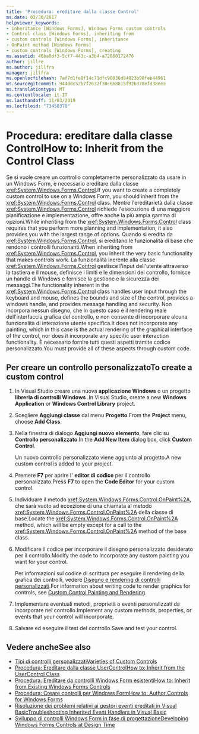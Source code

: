```yaml
---
title: 'Procedura: ereditare dalla classe Control'
ms.date: 03/30/2017
helpviewer_keywords:
- inheritance [Windows Forms], Windows Forms custom controls
- Control class [Windows Forms], inheriting from
- custom controls [Windows Forms], inheritance
- OnPaint method [Windows Forms]
- custom controls [Windows Forms], creating
ms.assetid: 46ba0df3-5cf7-443c-a3b4-a72660172476
author: jillre
ms.author: jillfra
manager: jillfra
ms.openlocfilehash: 7af7d1fe8f14c71dfc90836d84023b98feb44961
ms.sourcegitcommit: 944ddc52b7f2632f30c668815f92b378efd38eea
ms.translationtype: MT
ms.contentlocale: it-IT
ms.lasthandoff: 11/03/2019
ms.locfileid: "73458378"
---
```

# <a name="how-to-inherit-from-the-control-class"></a><span data-ttu-id="cac8e-102">Procedura: ereditare dalla classe Control</span><span class="sxs-lookup"><span data-stu-id="cac8e-102">How to: Inherit from the Control Class</span></span>

<span data-ttu-id="cac8e-103">Se si vuole creare un controllo completamente personalizzato da usare in un Windows Form, è necessario ereditare dalla classe <xref:System.Windows.Forms.Control>.</span><span class="sxs-lookup"><span data-stu-id="cac8e-103">If you want to create a completely custom control to use on a Windows Form, you should inherit from the <xref:System.Windows.Forms.Control> class.</span></span> <span data-ttu-id="cac8e-104">Mentre l'ereditarietà dalla classe <xref:System.Windows.Forms.Control> richiede l'esecuzione di una maggiore pianificazione e implementazione, offre anche la più ampia gamma di opzioni.</span><span class="sxs-lookup"><span data-stu-id="cac8e-104">While inheriting from the <xref:System.Windows.Forms.Control> class requires that you perform more planning and implementation, it also provides you with the largest range of options.</span></span> <span data-ttu-id="cac8e-105">Quando si eredita da <xref:System.Windows.Forms.Control>, si ereditano le funzionalità di base che rendono i controlli funzionanti.</span><span class="sxs-lookup"><span data-stu-id="cac8e-105">When inheriting from <xref:System.Windows.Forms.Control>, you inherit the very basic functionality that makes controls work.</span></span> <span data-ttu-id="cac8e-106">La funzionalità inerente alla classe <xref:System.Windows.Forms.Control> gestisce l'input dell'utente attraverso la tastiera e il mouse, definisce i limiti e le dimensioni del controllo, fornisce un handle di Windows e fornisce la gestione e la sicurezza dei messaggi.</span><span class="sxs-lookup"><span data-stu-id="cac8e-106">The functionality inherent in the <xref:System.Windows.Forms.Control> class handles user input through the keyboard and mouse, defines the bounds and size of the control, provides a windows handle, and provides message handling and security.</span></span> <span data-ttu-id="cac8e-107">Non incorpora nessun disegno, che in questo caso è il rendering reale dell'interfaccia grafica del controllo, e non consente di incorporare alcuna funzionalità di interazione utente specifica.</span><span class="sxs-lookup"><span data-stu-id="cac8e-107">It does not incorporate any painting, which in this case is the actual rendering of the graphical interface of the control, nor does it incorporate any specific user interaction functionality.</span></span> <span data-ttu-id="cac8e-108">È necessario fornire tutti questi aspetti tramite codice personalizzato.</span><span class="sxs-lookup"><span data-stu-id="cac8e-108">You must provide all of these aspects through custom code.</span></span>

## <a name="to-create-a-custom-control"></a><span data-ttu-id="cac8e-109">Per creare un controllo personalizzato</span><span class="sxs-lookup"><span data-stu-id="cac8e-109">To create a custom control</span></span>

1. <span data-ttu-id="cac8e-110">In Visual Studio creare una nuova **applicazione Windows** o un progetto **libreria di controlli Windows** .</span><span class="sxs-lookup"><span data-stu-id="cac8e-110">In Visual Studio, create a new **Windows Application** or **Windows Control Library** project.</span></span>

2. <span data-ttu-id="cac8e-111">Scegliere **Aggiungi classe** dal menu **Progetto**.</span><span class="sxs-lookup"><span data-stu-id="cac8e-111">From the **Project** menu, choose **Add Class**.</span></span>

3. <span data-ttu-id="cac8e-112">Nella finestra di dialogo **Aggiungi nuovo elemento**, fare clic su **Controllo personalizzato**.</span><span class="sxs-lookup"><span data-stu-id="cac8e-112">In the **Add New Item** dialog box, click **Custom Control**.</span></span>

   <span data-ttu-id="cac8e-113">Un nuovo controllo personalizzato viene aggiunto al progetto.</span><span class="sxs-lookup"><span data-stu-id="cac8e-113">A new custom control is added to your project.</span></span>

4. <span data-ttu-id="cac8e-114">Premere **F7** per aprire l' **editor di codice** per il controllo personalizzato.</span><span class="sxs-lookup"><span data-stu-id="cac8e-114">Press **F7** to open the **Code Editor** for your custom control.</span></span>

5. <span data-ttu-id="cac8e-115">Individuare il metodo <xref:System.Windows.Forms.Control.OnPaint%2A>, che sarà vuoto ad eccezione di una chiamata al metodo <xref:System.Windows.Forms.Control.OnPaint%2A> della classe di base.</span><span class="sxs-lookup"><span data-stu-id="cac8e-115">Locate the <xref:System.Windows.Forms.Control.OnPaint%2A> method, which will be empty except for a call to the <xref:System.Windows.Forms.Control.OnPaint%2A> method of the base class.</span></span>

6. <span data-ttu-id="cac8e-116">Modificare il codice per incorporare il disegno personalizzato desiderato per il controllo.</span><span class="sxs-lookup"><span data-stu-id="cac8e-116">Modify the code to incorporate any custom painting you want for your control.</span></span>

   <span data-ttu-id="cac8e-117">Per informazioni sul codice di scrittura per eseguire il rendering della grafica dei controlli, vedere [Disegno e rendering di controlli personalizzati](custom-control-painting-and-rendering.md).</span><span class="sxs-lookup"><span data-stu-id="cac8e-117">For information about writing code to render graphics for controls, see [Custom Control Painting and Rendering](custom-control-painting-and-rendering.md).</span></span>

7. <span data-ttu-id="cac8e-118">Implementare eventuali metodi, proprietà o eventi personalizzati da incorporare nel controllo.</span><span class="sxs-lookup"><span data-stu-id="cac8e-118">Implement any custom methods, properties, or events that your control will incorporate.</span></span>

8. <span data-ttu-id="cac8e-119">Salvare ed eseguire il test del controllo.</span><span class="sxs-lookup"><span data-stu-id="cac8e-119">Save and test your control.</span></span>

## <a name="see-also"></a><span data-ttu-id="cac8e-120">Vedere anche</span><span class="sxs-lookup"><span data-stu-id="cac8e-120">See also</span></span>

- [<span data-ttu-id="cac8e-121">Tipi di controlli personalizzati</span><span class="sxs-lookup"><span data-stu-id="cac8e-121">Varieties of Custom Controls</span></span>](varieties-of-custom-controls.md)
- [<span data-ttu-id="cac8e-122">Procedura: Ereditare dalla classe UserControl</span><span class="sxs-lookup"><span data-stu-id="cac8e-122">How to: Inherit from the UserControl Class</span></span>](how-to-inherit-from-the-usercontrol-class.md)
- [<span data-ttu-id="cac8e-123">Procedura: Ereditare da controlli Windows Form esistenti</span><span class="sxs-lookup"><span data-stu-id="cac8e-123">How to: Inherit from Existing Windows Forms Controls</span></span>](how-to-inherit-from-existing-windows-forms-controls.md)
- [<span data-ttu-id="cac8e-124">Procedura: Creare controlli per Windows Form</span><span class="sxs-lookup"><span data-stu-id="cac8e-124">How to: Author Controls for Windows Forms</span></span>](how-to-author-controls-for-windows-forms.md)
- [<span data-ttu-id="cac8e-125">Risoluzione dei problemi relativi ai gestori eventi ereditati in Visual Basic</span><span class="sxs-lookup"><span data-stu-id="cac8e-125">Troubleshooting Inherited Event Handlers in Visual Basic</span></span>](../../../visual-basic/programming-guide/language-features/events/troubleshooting-inherited-event-handlers.md)
- [<span data-ttu-id="cac8e-126">Sviluppo di controlli Windows Form in fase di progettazione</span><span class="sxs-lookup"><span data-stu-id="cac8e-126">Developing Windows Forms Controls at Design Time</span></span>](developing-windows-forms-controls-at-design-time.md)
